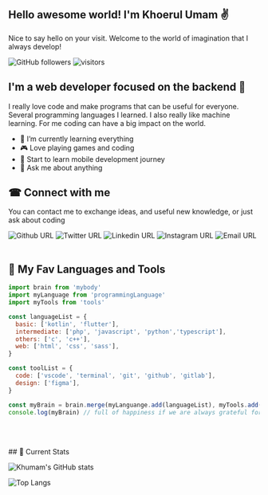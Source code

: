 ## Hello awesome world! I'm Khoerul Umam ✌
Nice to say hello on your visit. Welcome to the world of imagination that I always develop!

![GitHub followers](https://img.shields.io/github/followers/khumam)
![visitors](https://visitor-badge.laobi.icu/badge?page_id=khumam.khumam) 
## I'm a web developer focused on the backend 🎃
I really love code and make programs that can be useful for everyone. Several programming languages I learned. I also really like machine learning. For me coding can have a big impact on the world.

- 🌱 I’m currently learning everything
- 🎮 Love playing games and coding
- 🧿 Start to learn mobile development journey
- 💬 Ask me about anything

## ☎ Connect with me
You can contact me to exchange ideas, and useful new knowledge, or just ask about coding

![Github URL](https://img.shields.io/twitter/url?color=dddddd&label=khumam&logo=github&style=flat-square&url=https%3A%2F%2Fgithub.com%2Fkhumam) ![Twitter URL](https://img.shields.io/twitter/url?color=2dc3ff&label=%40wanderingonrain&logo=twitter&style=flat-square&url=https%3A%2F%2Ftwitter.com%2Fwanderingonrain) ![Linkedin URL](https://img.shields.io/twitter/url?color=%230075c4&label=Khoerul%20Umam&logo=linkedin&style=flat-square&url=https%3A%2F%2Flinkedin.com%2Fin%2Fkhoerulumam) ![Instagram URL](https://img.shields.io/twitter/url?color=e00d81&label=%40thekhoerulumam&logo=instagram&style=flat-square&url=https%3A%2F%2Finstagram.com%2Fthekhoerulumam) ![Email URL](https://img.shields.io/twitter/url?color=e20056&label=id.khoerulumam%40gmail.com&logo=gmail&style=flat-square&url=https%3A%2F%2Fgmail.com)
<br>
<br>
## 🎨 My Fav Languages and Tools

```javascript
import brain from 'mybody'
import myLanguage from 'programmingLanguage'
import myTools from 'tools'

const languageList = {
  basic: ['kotlin', 'flutter'],
  intermediate: ['php', 'javascript', 'python','typescript'],
  others: ['c', 'c++'],
  web: ['html', 'css', 'sass'],
}

const toolList = {
  code: ['vscode', 'terminal', 'git', 'github', 'gitlab'],
  design: ['figma'],
}

const myBrain = brain.merge(myLanguange.add(languageList), myTools.add(toolList))
console.log(myBrain) // full of happiness if we are always grateful for what we get
  
```
<br>
<br>
## 📃 Current Stats

![Khumam's GitHub stats](https://github-readme-stats.vercel.app/api?username=khumam&count_private=true&show_icons=true&theme=tokyonight)

![Top Langs](https://github-readme-stats.vercel.app/api/top-langs/?username=khumam&layout=compact&theme=tokyonight)
